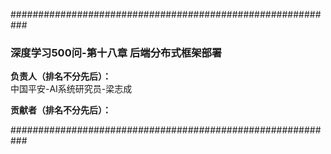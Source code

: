 ###########################################################

### 深度学习500问-第十八章 后端分布式框架部署

**负责人（排名不分先后）：**  
中国平安-AI系统研究员-梁志成 


**贡献者（排名不分先后）：**  

###########################################################
